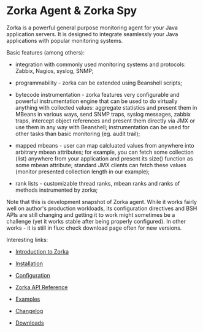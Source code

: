 
Zorka Agent & Zorka Spy
=======================

Zorka is a powerful general purpose monitoring agent for your Java application servers. It is designed to
integrate seamlessly your Java applications with popular monitoring systems.

Basic features (among others):

* integration with commonly used monitoring systems and protocols: Zabbix, Nagios, syslog, SNMP;

* programmability - zorka can be extended using Beanshell scripts;

* bytecode instrumentation - zorka features very configurable and powerful instrumentation engine that can be used to
do virtually anything with collected values: aggregate statistics and present them in MBeans in various ways, send SNMP
traps, syslog messages, zabbix traps, intercept object references and present them directly via JMX or use them in any
way with Beanshell; instrumentation can be used for other tasks than basic monitoring (eg. audit trail);

* mapped mbeans - user can map calcluated values from anywhere into arbitrary mbean attributes; for example, you can
fetch some collection (list) anywhere from your application and present its size() function as some mbean attribute;
standard JMX clients can fetch these values (monitor presented collection length in our example);

* rank lists - customizable thread ranks, mbean ranks and ranks of methods instrumented by zorka;


Note that this is development snapshot of Zorka agent. While it works fairly well on author's production workloads,
its configuration directives and BSH APIs are still changing and getting it to work might sometimes be a challenge
(yet it works stable after being properly configured). In other works - it is still in flux: check download page often
for new versions.


Interesting links:

* [Introduction to Zorka](https://github.com/jitlogic/zorka/wiki/Intro)

* [Installation](https://github.com/jitlogic/zorka/wiki/Installation)

* [Configuration](https://github.com/jitlogic/zorka/wiki/Configuring-Zorka)

* [Zorka API Reference](https://github.com/jitlogic/zorka/wiki/Zorka-API-reference)

* [Examples](https://github.com/jitlogic/zorka/wiki/Examples)

* [Changelog](https://github.com/jitlogic/zorka/wiki/CHANGES)

* [Downloads](http://code.google.com/zorka/downloads/list)

